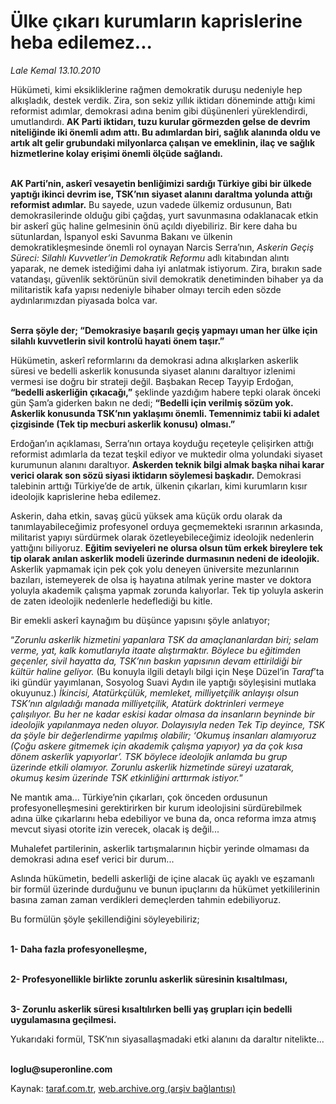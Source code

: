 # Ülke çıkarı kurumların kaprislerine heba edilemez...

*Lale Kemal 13.10.2010*

<div class="yazi"><p>Hükümeti, kimi eksikliklerine rağmen demokratik duruşu nedeniyle hep alkışladık, destek verdik. Zira, son sekiz yıllık iktidarı döneminde attığı kimi reformist adımlar, demokrasi adına benim gibi düşünenleri yüreklendirdi, umutlandırdı. <b>AK Parti iktidarı, tuzu kurular görmezden gelse de devrim niteliğinde iki önemli adım attı. Bu adımlardan biri, sağlık alanında oldu ve artık alt gelir grubundaki milyonlarca çalışan ve emeklinin, ilaç ve sağlık hizmetlerine kolay erişimi önemli ölçüde sağlandı. </b></p>
<p><b><br/>AK Parti’nin, askerî vesayetin benliğimizi sardığı Türkiye gibi bir ülkede yaptığı ikinci devrim ise, TSK’nın siyaset alanını daraltma yolunda attığı reformist adımlar.</b> Bu sayede, uzun vadede ülkemiz ordusunun, Batı demokrasilerinde olduğu gibi çağdaş, yurt savunmasına odaklanacak etkin bir askerî güç haline gelmesinin önü açıldı diyebiliriz. Bir kere daha bu sütunlardan, İspanyol eski Savunma Bakanı ve ülkenin demokratikleşmesinde önemli rol oynayan Narcis Serra’nın, <i>Askerin Geçiş Süreci: Silahlı Kuvvetler’in Demokratik Reformu</i> adlı kitabından alıntı yaparak, ne demek istediğimi daha iyi anlatmak istiyorum. Zira, bırakın sade vatandaşı, güvenlik sektörünün sivil demokratik denetiminden bihaber ya da militaristik kafa yapısı nedeniyle bihaber olmayı tercih eden sözde aydınlarımızdan piyasada bolca var. </p>
<p><b><br/>Serra şöyle der; “Demokrasiye başarılı geçiş yapmayı uman her ülke için silahlı kuvvetlerin sivil kontrolü hayati önem taşır.”</b></p>
<p>Hükümetin, askerî reformlarını da demokrasi adına alkışlarken askerlik süresi ve bedelli askerlik konusunda siyaset alanını daraltıyor izlenimi vermesi ise doğru bir strateji değil. Başbakan Recep Tayyip Erdoğan, <b>“bedelli askerliğin çıkacağı,”</b> şeklinde yazdığım habere tepki olarak önceki gün Şam’a giderken bakın ne dedi; <b>“Bedelli için verilmiş sözüm yok. Askerlik konusunda TSK’nın yaklaşımı önemli. Temennimiz tabii ki adalet çizgisinde (Tek tip mecburi askerlik konusu) olması.”</b></p>
<p>Erdoğan’ın açıklaması, Serra’nın ortaya koyduğu reçeteyle çelişirken attığı reformist adımlarla da tezat teşkil ediyor ve muktedir olma yolundaki siyaset kurumunun alanını daraltıyor. <b>Askerden teknik bilgi almak başka nihai karar verici olarak son sözü siyasi iktidarın söylemesi başkadır.</b> Demokrasi talebinin arttığı Türkiye’de de artık, ülkenin çıkarları, kimi kurumların kısır ideolojik kaprislerine heba edilemez. </p>
<p>Askerin, daha etkin, savaş gücü yüksek ama küçük ordu olarak da tanımlayabileceğimiz profesyonel orduya geçmemekteki ısrarının arkasında, militarist yapıyı sürdürmek olarak özetleyebileceğimiz ideolojik nedenlerin yattığını biliyoruz. <b>Eğitim seviyeleri ne olursa olsun tüm erkek bireylere tek tip olarak anılan askerlik modeli üzerinde durmasının nedeni de ideolojik.</b> Askerlik yapmamak için pek çok yolu deneyen üniversite mezunlarının bazıları, istemeyerek de olsa iş hayatına atılmak yerine master ve doktora yoluyla akademik çalışma yapmak zorunda kalıyorlar. Tek tip yoluyla askerin de zaten ideolojik nedenlerle hedeflediği bu kitle. </p>
<p>Bir emekli askerî kaynağım bu düşünce yapısını şöyle anlatıyor;</p>
<p>“<i>Zorunlu askerlik hizmetini yapanlara TSK da amaçlananlardan biri; selam verme, yat, kalk komutlarıyla itaate alıştırmaktır. Böylece bu eğitimden geçenler, sivil hayatta da, TSK’nın baskın yapısının devam ettirildiği bir kültür haline geliyor.</i> (Bu konuyla ilgili detaylı bilgi için Neşe Düzel’in <i>Taraf</i>’ta iki gündür yayımlanan, Sosyolog Suavi Aydın ile yaptığı söyleşisini mutlaka okuyunuz.) <i>İkincisi, Atatürkçülük, memleket, milliyetçilik anlayışı olsun TSK’nın algıladığı manada milliyetçilik, Atatürk doktrinleri vermeye çalışılıyor. Bu her ne kadar eskisi kadar olmasa da insanların beyninde bir ideolojik yapılanmaya neden oluyor. Dolayısıyla neden Tek Tip deyince, TSK da şöyle bir değerlendirme yapılmış olabilir; ‘Okumuş insanları alamıyoruz (Çoğu askere gitmemek için akademik çalışma yapıyor) ya da çok kısa dönem askerlik yapıyorlar’. TSK böylece ideolojik anlamda bu grup üzerinde etkili olamıyor. Zorunlu askerlik hizmetinde süreyi uzatarak, okumuş kesim üzerinde TSK etkinliğini arttırmak istiyor.</i>”</p>
<p>Ne mantık ama... Türkiye’nin çıkarları, çok önceden ordusunun profesyonelleşmesini gerektirirken bir kurum ideolojisini sürdürebilmek adına ülke çıkarlarını heba edebiliyor ve buna da, onca reforma imza atmış mevcut siyasi otorite izin verecek, olacak iş değil...</p>
<p>Muhalefet partilerinin, askerlik tartışmalarının hiçbir yerinde olmaması da demokrasi adına esef verici bir durum...</p>
<p>Aslında hükümetin, bedelli askerliği de içine alacak üç ayaklı ve eşzamanlı bir formül üzerinde durduğunu ve bunun ipuçlarını da hükümet yetkililerinin basına zaman zaman verdikleri demeçlerden tahmin edebiliyoruz. </p>
<p>Bu formülün şöyle şekillendiğini söyleyebiliriz;</p>
<p><b><br/>1- Daha fazla profesyonelleşme,</b></p>
<p><b><br/>2- Profesyonellikle birlikte zorunlu askerlik süresinin kısaltılması,</b></p>
<p><b><br/>3- Zorunlu askerlik süresi kısaltılırken belli yaş grupları için bedelli uygulamasına geçilmesi.</b></p>
<p>Yukarıdaki formül, TSK’nın siyasallaşmadaki etki alanını da daraltır nitelikte...</p>
<p><b><br/>loglu@superonline.com</b></p>
</div>

Kaynak: [taraf.com.tr](http://www.taraf.com.tr:80/lale-kemal/makale-ulke-cikari-kurumlarin-kaprislerine-heba-edilemez.htm), [web.archive.org (arşiv bağlantısı)](http://web.archive.org/web/20101013223208/http://www.taraf.com.tr:80/lale-kemal/makale-ulke-cikari-kurumlarin-kaprislerine-heba-edilemez.htm)
